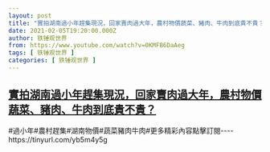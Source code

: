 ```yaml
---
layout: post
title: "實拍湖南過小年趕集現況，回家賣肉過大年，農村物價蔬菜、豬肉、牛肉到底貴不貴？"
date: 2021-02-05T19:20:00.000Z
author: 铁锤观世界
from: https://www.youtube.com/watch?v=0KMFB6DaAeg
tags: [ 铁锤观世界 ]
categories: [ 铁锤观世界 ]
---
```

<!--1612552800000-->
[實拍湖南過小年趕集現況，回家賣肉過大年，農村物價蔬菜、豬肉、牛肉到底貴不貴？](https://www.youtube.com/watch?v=0KMFB6DaAeg)
------

<div>
#過小年#農村趕集#湖南物價#蔬菜豬肉牛肉#更多精彩內容點擊訂閱----https://tinyurl.com/yb5m4y5g
</div>
